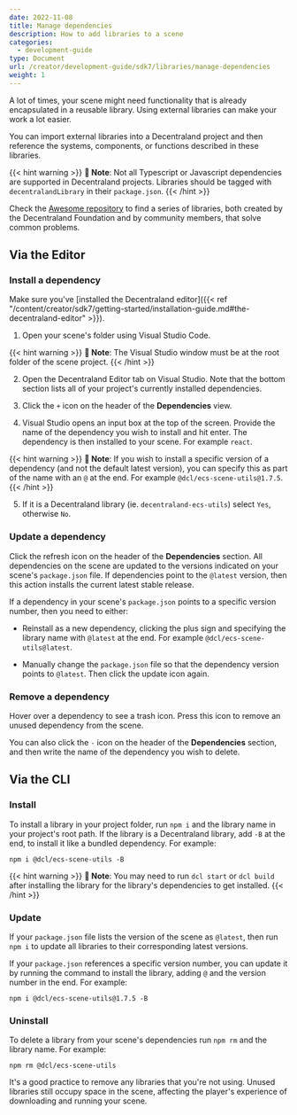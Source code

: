 ```yaml
---
date: 2022-11-08
title: Manage dependencies
description: How to add libraries to a scene
categories:
  - development-guide
type: Document
url: /creator/development-guide/sdk7/libraries/manage-dependencies
weight: 1
---
```


A lot of times, your scene might need functionality that is already encapsulated in a reusable library. Using external libraries can make your work a lot easier.

You can import external libraries into a Decentraland project and then reference the systems, components, or functions described in these libraries.

{{< hint warning >}}
**📔 Note**:  Not all Typescript or Javascript dependencies are supported in Decentraland projects. Libraries should be tagged with `decentralandLibrary` in their `package.json`.
{{< /hint >}}


Check the [Awesome repository](https://github.com/decentraland-scenes/Awesome-Repository#libraries) to find a series of libraries, both created by the Decentraland Foundation and by community members, that solve common problems.


## Via the Editor

### Install a dependency


Make sure you've [installed the Decentraland editor]({{< ref "/content/creator/sdk7/getting-started/installation-guide.md#the-decentraland-editor" >}}).

1) Open your scene's folder using Visual Studio Code. 

{{< hint warning >}}
**📔 Note**:  The Visual Studio window must be at the root folder of the scene project.
{{< /hint >}}


2) Open the Decentraland Editor tab on Visual Studio. Note that the bottom section lists all of your project's currently installed dependencies.

3) Click the `+` icon on the header of the **Dependencies** view.

4) Visual Studio opens an input box at the top of the screen. Provide the name of the dependency you wish to install and hit enter. The dependency is then installed to your scene. For example `react`.

{{< hint warning >}}
**📔 Note**:  If you wish to install a specific version of a dependency (and not the default latest version), you can specify this as part of the name with an `@` at the end. For example `@dcl/ecs-scene-utils@1.7.5`.
{{< /hint >}}


5) If it is a Decentraland library (ie. `decentraland-ecs-utils`) select `Yes`, otherwise `No`.

### Update a dependency

Click the refresh icon on the header of the **Dependencies** section. All dependencies on the scene are updated to the versions indicated on your scene's `package.json` file. If dependencies point to the `@latest` version, then this action installs the current latest stable release. 

If a dependency in your scene's `package.json` points to a specific version number, then you need to either:

- Reinstall as a new dependency, clicking the plus sign and specifying the library name with `@latest` at the end. For example `@dcl/ecs-scene-utils@latest`.

- Manually change the `package.json` file so that the dependency version points to `@latest`. Then click the update icon again.

### Remove a dependency

Hover over a dependency to see a trash icon. Press this icon to remove an unused dependency from the scene.

You can also click the `-` icon on the header of the **Dependencies** section, and then write the name of the dependency you wish to delete.


## Via the CLI

### Install

To install a library in your project folder, run `npm i` and the library name in your project's root path. If the library is a Decentraland library, add `-B` at the end, to install it like a bundled dependency. For example:

`npm i @dcl/ecs-scene-utils -B`

{{< hint warning >}}
**📔 Note**:  You may need to run `dcl start` or `dcl build` after installing the library for the library's dependencies to get installed.
{{< /hint >}}


### Update

If your `package.json` file lists the version of the scene as `@latest`, then run `npm i` to update all libraries to their corresponding latest versions.

If your `package.json` references a specific version number, you can update it by running the command to install the library, adding `@` and the version number in the end. For example:

`npm i @dcl/ecs-scene-utils@1.7.5 -B`

### Uninstall

To delete a library from your scene's dependencies run `npm rm` and the library name. For example:

`npm rm @dcl/ecs-scene-utils`

It's a good practice to remove any libraries that you're not using. Unused libraries still occupy space in the scene, affecting the player's experience of downloading and running your scene.